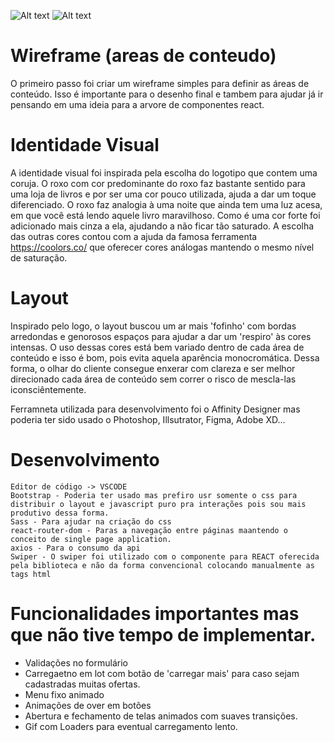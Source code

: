 ![Alt text](http://muriloflesch.com/imagens/admin.png "Home")
![Alt text](http://muriloflesch.com/imagens/home.png "Home")


# Wireframe (areas de conteudo)

O primeiro passo foi criar um wireframe simples para definir as áreas de conteúdo. Isso é importante para o desenho final e tambem para ajudar já ir pensando em uma ideia para a arvore de componentes react.

# Identidade Visual

A identidade visual foi inspirada pela escolha do logotipo que contem uma coruja. O roxo com cor predominante do roxo faz bastante sentido para uma loja de livros e por ser uma cor pouco utilizada, ajuda a dar um toque diferenciado. O roxo faz analogia à uma noite que ainda tem uma luz acesa, em que você está lendo aquele livro maravilhoso. Como é uma cor forte foi adicionado mais cinza a ela, ajudando a não ficar tão saturado. A escolha das outras cores contou com a ajuda da famosa ferramenta https://coolors.co/ que oferecer cores análogas mantendo o mesmo nível de saturação.

# Layout

Inspirado pelo logo, o layout buscou um ar mais 'fofinho' com bordas arredondas e genorosos espaços para ajudar a dar um 'respiro' às cores intensas.  O uso dessas cores está bem variado dentro de cada área de conteúdo e isso é bom, pois evita aquela aparência monocromática. Dessa forma, o olhar do cliente consegue enxerar com clareza e ser melhor direcionado cada área de conteúdo sem correr o risco de mescla-las iconsciêntemente.

 Ferramneta utilizada para desenvolvimento foi o Affinity Designer mas poderia ter sido usado o Photoshop, Illsutrator, Figma, Adobe XD...


# Desenvolvimento
    Editor de código -> VSCODE
    Bootstrap - Poderia ter usado mas prefiro usr somente o css para distribuir o layout e javascript puro pra interações pois sou mais produtivo dessa forma.
    Sass - Para ajudar na criação do css
    react-router-dom - Paras a navegação entre páginas maantendo o conceito de single page application.
    axios - Para o consumo da api
    Swiper - O swiper foi utilizado com o componente para REACT oferecida pela biblioteca e não da forma convencional colocando manualmente as tags html
    

# Funcionalidades importantes mas que não tive tempo de implementar.

- Validações no formulário
- Carregaetno em lot com botão de 'carregar mais' para caso sejam cadastradas muitas ofertas.
- Menu fixo animado
- Animações de over em botões
- Abertura e fechamento de telas animados com suaves transições.
- Gif com Loaders para eventual carregamento lento. 


